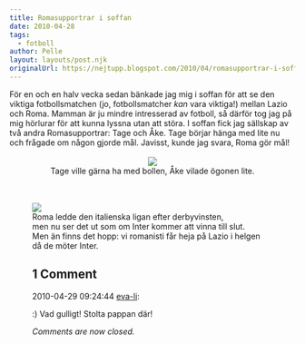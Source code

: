 ```yaml
---
title: Romasupportrar i soffan
date: 2010-04-28
tags: 
  - fotboll	
author: Pelle
layout: layouts/post.njk
originalUrl: https://nejtupp.blogspot.com/2010/04/romasupportrar-i-soffan.html
---
```


<div style="text-align: center;"><div style="text-align: left;">För en och en halv vecka sedan bänkade jag mig i soffan för att se den viktiga fotbollsmatchen (jo, fotbollsmatcher <span style="font-style: italic;">kan</span> vara viktiga!) mellan Lazio och Roma. Mamman är ju mindre intresserad av fotboll, så därför tog jag på mig hörlurar för att kunna lyssna utan att störa. I soffan fick jag sällskap av två andra Romasupportrar: Tage och Åke. Tage börjar hänga med lite nu och frågade om någon gjorde mål. Javisst, kunde jag svara, Roma gör mål!<br><br></div><img src="../../../../img/Romasupportrar-_MG_1161.jpg"><br>
	<figcaption>Tage ville gärna ha med bollen, Åke vilade ögonen lite.</span></span><br><br><br></div><figure>
	<img src="../../../../img/Romasupportrar-_MG_1175.jpg"><br>
	<figcaption>Roma ledde den italienska ligan efter derbyvinsten,<br>men nu ser det ut som om Inter kommer att vinna till slut.<br>Men än finns det hopp: vi romanisti får heja på Lazio i helgen<br>då de möter Inter.</span> <br></div>

<div class="comments">
	<div class="comments-header"><h2>1 Comment</h2></div>
	<div class="comments-body">
			<div class="comment" id="comment-4087305860906144878">
				<p class="comment-header">
					<date datetime="2010-04-29T09:24:44.238+02:00">2010-04-29 09:24:44</date> 
					<a href="http://www.mums.bloggie.se" rel="nofollow">eva-li</a>:
				</p>
				<div class="comment-content"><p>:) Vad gulligt! Stolta pappan där!</p></div>
				<div class="comment-footer"></div>
			</div></div>
	<p class="comments-footer"><em>Comments are now closed.</em></p>
</div>